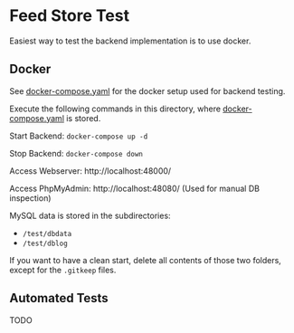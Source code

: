# Feed Store Test
Easiest way to test the backend implementation is to use docker.

## Docker
See [docker-compose.yaml](./docker-compose.yaml) for the docker setup used for backend testing.

Execute the following commands in this directory, where [docker-compose.yaml](./docker-compose.yaml) is stored.

Start Backend:
`docker-compose up -d`

Stop Backend:
`docker-compose down`

Access Webserver:
http://localhost:48000/

Access PhpMyAdmin:
http://localhost:48080/
(Used for manual DB inspection)

MySQL data is stored in the subdirectories:
* `/test/dbdata`
* `/test/dblog`

If you want to have a clean start, delete all contents of those two folders, except for the `.gitkeep` files.


## Automated Tests

TODO
